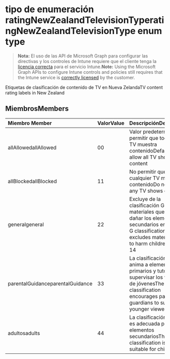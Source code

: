 # <a name="ratingnewzealandtelevisiontype-enum-type"></a><span data-ttu-id="fc9ca-101">tipo de enumeración ratingNewZealandTelevisionType</span><span class="sxs-lookup"><span data-stu-id="fc9ca-101">ratingNewZealandTelevisionType enum type</span></span>

> <span data-ttu-id="fc9ca-102">**Nota:** El uso de las API de Microsoft Graph para configurar las directivas y los controles de Intune requiere que el cliente tenga la [licencia correcta](https://go.microsoft.com/fwlink/?linkid=839381) para el servicio Intune.</span><span class="sxs-lookup"><span data-stu-id="fc9ca-102">**Note:** Using the Microsoft Graph APIs to configure Intune controls and policies still requires that the Intune service is [correctly licensed](https://go.microsoft.com/fwlink/?linkid=839381) by the customer.</span></span>

<span data-ttu-id="fc9ca-103">Etiquetas de clasificación de contenido de TV en Nueva Zelanda</span><span class="sxs-lookup"><span data-stu-id="fc9ca-103">TV content rating labels in New Zealand</span></span>
## <a name="members"></a><span data-ttu-id="fc9ca-104">Miembros</span><span class="sxs-lookup"><span data-stu-id="fc9ca-104">Members</span></span>
|<span data-ttu-id="fc9ca-105">Miembro	</span><span class="sxs-lookup"><span data-stu-id="fc9ca-105">Member</span></span>|<span data-ttu-id="fc9ca-106">Valor</span><span class="sxs-lookup"><span data-stu-id="fc9ca-106">Value</span></span>|<span data-ttu-id="fc9ca-107">Descripción</span><span class="sxs-lookup"><span data-stu-id="fc9ca-107">Description</span></span>|
|:---|:---|:---|
|<span data-ttu-id="fc9ca-108">allAllowed</span><span class="sxs-lookup"><span data-stu-id="fc9ca-108">allAllowed</span></span>|<span data-ttu-id="fc9ca-109">0</span><span class="sxs-lookup"><span data-stu-id="fc9ca-109">0</span></span>|<span data-ttu-id="fc9ca-110">Valor predeterminado, permitir que todos los TV muestra contenido</span><span class="sxs-lookup"><span data-stu-id="fc9ca-110">Default value, allow all TV shows content</span></span>|
|<span data-ttu-id="fc9ca-111">allBlocked</span><span class="sxs-lookup"><span data-stu-id="fc9ca-111">allBlocked</span></span>|<span data-ttu-id="fc9ca-112">1</span><span class="sxs-lookup"><span data-stu-id="fc9ca-112">1</span></span>|<span data-ttu-id="fc9ca-113">No permitir que cualquier TV muestra contenido</span><span class="sxs-lookup"><span data-stu-id="fc9ca-113">Do not allow any TV shows content</span></span>|
|<span data-ttu-id="fc9ca-114">general</span><span class="sxs-lookup"><span data-stu-id="fc9ca-114">general</span></span>|<span data-ttu-id="fc9ca-115">2</span><span class="sxs-lookup"><span data-stu-id="fc9ca-115">2</span></span>|<span data-ttu-id="fc9ca-116">Excluye de la clasificación G materiales que puedan dañar los elementos secundarios en 14</span><span class="sxs-lookup"><span data-stu-id="fc9ca-116">The G classification excludes materials likely to harm children under 14</span></span>|
|<span data-ttu-id="fc9ca-117">parentalGuidance</span><span class="sxs-lookup"><span data-stu-id="fc9ca-117">parentalGuidance</span></span>|<span data-ttu-id="fc9ca-118">3</span><span class="sxs-lookup"><span data-stu-id="fc9ca-118">3</span></span>|<span data-ttu-id="fc9ca-119">La clasificación de PGR anima a elementos primarios y tutores para supervisar los visores de jóvenes</span><span class="sxs-lookup"><span data-stu-id="fc9ca-119">The PGR classification encourages parents and guardians to supervise younger viewers</span></span>|
|<span data-ttu-id="fc9ca-120">adultos</span><span class="sxs-lookup"><span data-stu-id="fc9ca-120">adults</span></span>|<span data-ttu-id="fc9ca-121">4</span><span class="sxs-lookup"><span data-stu-id="fc9ca-121">4</span></span>|<span data-ttu-id="fc9ca-122">La clasificación AO no es adecuada para los elementos secundarios</span><span class="sxs-lookup"><span data-stu-id="fc9ca-122">The AO classification is not suitable for children</span></span>|



